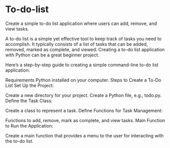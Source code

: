 # To-do-list
Create a simple to-do list application where users can add, remove, and view tasks.


A to-do list is a simple yet effective tool to keep track of tasks you need to accomplish. It typically consists of a list of tasks that can be added, removed, marked as complete, and viewed. Creating a to-do list application with Python can be a great beginner project.

Here’s a step-by-step guide to creating a simple command-line to-do list application:

Requirements
Python installed on your computer.
Steps to Create a To-Do List
Set Up the Project:

Create a new directory for your project.
Create a Python file, e.g., todo.py.
Define the Task Class:

Create a class to represent a task.
Define Functions for Task Management:

Functions to add, remove, mark as complete, and view tasks.
Main Function to Run the Application:

Create a main function that provides a menu to the user for interacting with the to-do list.
